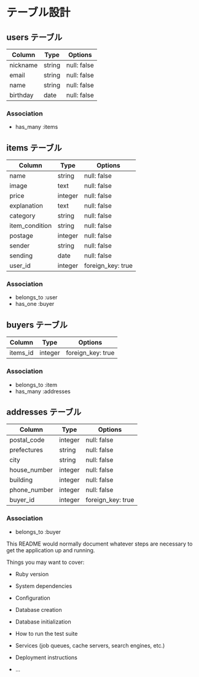 # テーブル設計

## users テーブル

| Column   | Type   | Options     |
| -------- | ------ | ----------- |
| nickname | string | null: false |
| email    | string | null: false |
| name     | string | null: false |
| birthday | date   | null: false |

### Association

- has_many :items

## items テーブル

| Column         | Type    | Options           |
| -------------- | ------- | ----------------- |
| name           | string  | null: false       |
| image          | text    | null: false       |
| price          | integer | null: false       |
| explanation    | text    | null: false       |
| category       | string  | null: false       |
| item_condition | string  | null: false       |
| postage        | integer | null: false       |
| sender         | string  | null: false       |
| sending        | date    | null: false       |
| user_id        | integer | foreign_key: true |

### Association

- belongs_to :user
- has_one :buyer

## buyers テーブル

| Column   | Type    | Options           |
| -------- | ------- | ----------------- |
| items_id | integer | foreign_key: true |

### Association

- belongs_to :item
- has_many :addresses

## addresses テーブル

| Column       | Type    | Options           |
| ------------ | ------- | ----------------- |
| postal_code  | integer | null: false       |
| prefectures  | string  | null: false       |
| city         | string  | null: false       |
| house_number | integer | null: false       |
| building     | integer | null: false       |
| phone_number | integer | null: false       |
| buyer_id     | integer | foreign_key: true |

### Association

- belongs_to :buyer

This README would normally document whatever steps are necessary to get the
application up and running.

Things you may want to cover:

* Ruby version

* System dependencies

* Configuration

* Database creation

* Database initialization

* How to run the test suite

* Services (job queues, cache servers, search engines, etc.)

* Deployment instructions

* ...
